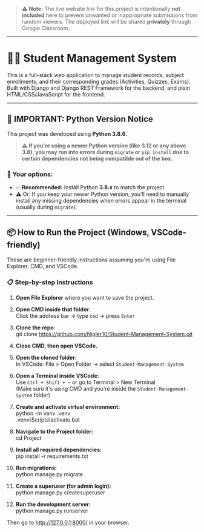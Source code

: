 > ⚠️ **Note:** The live website link for this project is intentionally **not included** here to prevent unwanted or inappropriate submissions from random viewers. The deployed link will be shared **privately** through Google Classroom.

---

# 🧑‍🎓 Student Management System

This is a full-stack web application to manage student records, subject enrollments, and their corresponding grades (Activities, Quizzes, Exams). Built with Django and Django REST Framework for the backend, and plain HTML/CSS/JavaScript for the frontend.

---

## 🚨 IMPORTANT: Python Version Notice

This project was developed using **Python 3.8.6**.

> **⚠️ If you're using a **newer Python version** (like 3.12 or any above 3.8), you may run into errors during `migrate` or `pip install` due to certain dependencies not being compatible out of the box.**

### 🔧 Your options:
- ✅ **Recommended:** Install Python **3.8.x** to match the project.
- ⚠️ Or: If you keep your newer Python version, you'll need to manually install any missing dependencies when errors appear in the terminal (usually during `migrate`).

---

## 📦 How to Run the Project (Windows, VSCode-friendly)

These are beginner-friendly instructions assuming you're using File Explorer, CMD, and VSCode.

### 📋 Step-by-step Instructions

1. **Open File Explorer** where you want to save the project.

2. **Open CMD inside that folder**:  
   Click the address bar → type `cmd` → press `Enter`

3. **Clone the repo**:  
   git clone https://github.com/Nigler10/Student-Management-System.git

4. **Close CMD, then open VSCode.**

5. **Open the cloned folder:**  
   In VSCode: File > Open Folder → select `Student-Management-System`

6. **Open a Terminal inside VSCode:**  
   Use `Ctrl + Shift + ~` or go to Terminal > New Terminal  
   (Make sure it's using CMD and you're inside the `Student-Management-System` folder)

7. **Create and activate virtual environment:**  
   python -m venv .venv  
   .venv\Scripts\activate.bat

8. **Navigate to the Project folder:**  
   cd Project

9. **Install all required dependencies:**  
   pip install -r requirements.txt

10. **Run migrations:**  
   python manage.py migrate

11. **Create a superuser (for admin login):**  
   python manage.py createsuperuser

12. **Run the development server:**  
   python manage.py runserver

Then go to http://127.0.0.1:8000/ in your browser.
